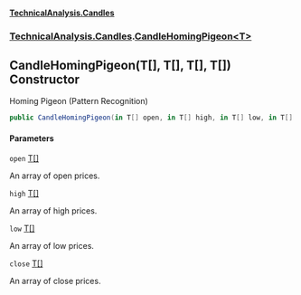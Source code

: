 #### [TechnicalAnalysis.Candles](Atypical.TechnicalAnalysis.Candles.md 'Atypical.TechnicalAnalysis.Candles')
### [TechnicalAnalysis.Candles](Atypical.TechnicalAnalysis.Candles.md#TechnicalAnalysis.Candles 'TechnicalAnalysis.Candles').[CandleHomingPigeon&lt;T&gt;](CandleHomingPigeon_T_.md 'TechnicalAnalysis.Candles.CandleHomingPigeon<T>')

## CandleHomingPigeon(T[], T[], T[], T[]) Constructor

Homing Pigeon (Pattern Recognition)

```csharp
public CandleHomingPigeon(in T[] open, in T[] high, in T[] low, in T[] close);
```
#### Parameters

<a name='TechnicalAnalysis.Candles.CandleHomingPigeon_T_.CandleHomingPigeon(T[],T[],T[],T[]).open'></a>

`open` [T](CandleHomingPigeon_T_.md#TechnicalAnalysis.Candles.CandleHomingPigeon_T_.T 'TechnicalAnalysis.Candles.CandleHomingPigeon<T>.T')[[]](https://docs.microsoft.com/en-us/dotnet/api/System.Array 'System.Array')

An array of open prices.

<a name='TechnicalAnalysis.Candles.CandleHomingPigeon_T_.CandleHomingPigeon(T[],T[],T[],T[]).high'></a>

`high` [T](CandleHomingPigeon_T_.md#TechnicalAnalysis.Candles.CandleHomingPigeon_T_.T 'TechnicalAnalysis.Candles.CandleHomingPigeon<T>.T')[[]](https://docs.microsoft.com/en-us/dotnet/api/System.Array 'System.Array')

An array of high prices.

<a name='TechnicalAnalysis.Candles.CandleHomingPigeon_T_.CandleHomingPigeon(T[],T[],T[],T[]).low'></a>

`low` [T](CandleHomingPigeon_T_.md#TechnicalAnalysis.Candles.CandleHomingPigeon_T_.T 'TechnicalAnalysis.Candles.CandleHomingPigeon<T>.T')[[]](https://docs.microsoft.com/en-us/dotnet/api/System.Array 'System.Array')

An array of low prices.

<a name='TechnicalAnalysis.Candles.CandleHomingPigeon_T_.CandleHomingPigeon(T[],T[],T[],T[]).close'></a>

`close` [T](CandleHomingPigeon_T_.md#TechnicalAnalysis.Candles.CandleHomingPigeon_T_.T 'TechnicalAnalysis.Candles.CandleHomingPigeon<T>.T')[[]](https://docs.microsoft.com/en-us/dotnet/api/System.Array 'System.Array')

An array of close prices.